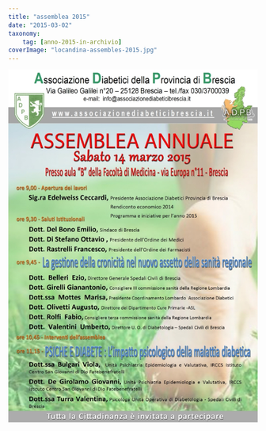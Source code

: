 ```yaml
---
title: "assemblea 2015"
date: "2015-03-02"
taxonomy: 
    tag: [anno-2015-in-archivio]
coverImage: "locandina-assembles-2015.jpg"
---
```


![](images/locandina-assembles-2015.jpg)
